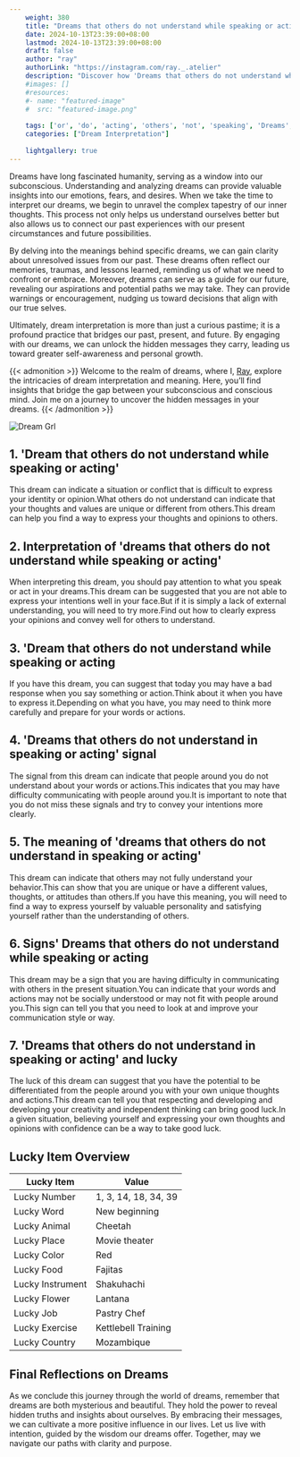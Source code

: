 ```yaml
---
    weight: 380
    title: "Dreams that others do not understand while speaking or acting"  # Assuming 'title' column exists
    date: 2024-10-13T23:39:00+08:00
    lastmod: 2024-10-13T23:39:00+08:00
    draft: false
    author: "ray"
    authorLink: "https://instagram.com/ray._.atelier"
    description: "Discover how 'Dreams that others do not understand while speaking or acting' can interpret your future and uncover its significant meanings in your life."
    #images: []
    #resources:
    #- name: "featured-image"
    #  src: "featured-image.png"
    
    tags: ['or', 'do', 'acting', 'others', 'not', 'speaking', 'Dreams', 'understand', 'that', 'while']
    categories: ["Dream Interpretation"]
    
    lightgallery: true
---
```

    
Dreams have long fascinated humanity, serving as a window into our subconscious. Understanding and analyzing dreams can provide valuable insights into our emotions, fears, and desires. When we take the time to interpret our dreams, we begin to unravel the complex tapestry of our inner thoughts. This process not only helps us understand ourselves better but also allows us to connect our past experiences with our present circumstances and future possibilities.

By delving into the meanings behind specific dreams, we can gain clarity about unresolved issues from our past. These dreams often reflect our memories, traumas, and lessons learned, reminding us of what we need to confront or embrace. Moreover, dreams can serve as a guide for our future, revealing our aspirations and potential paths we may take. They can provide warnings or encouragement, nudging us toward decisions that align with our true selves.

Ultimately, dream interpretation is more than just a curious pastime; it is a profound practice that bridges our past, present, and future. By engaging with our dreams, we can unlock the hidden messages they carry, leading us toward greater self-awareness and personal growth.

{{< admonition >}}
Welcome to the realm of dreams, where I, [Ray](https://instagram.com/ray._.atelier), explore the intricacies of dream interpretation and meaning. Here, you’ll find insights that bridge the gap between your subconscious and conscious mind. Join me on a journey to uncover the hidden messages in your dreams.
{{< /admonition >}}

![Dream Grl](https://cdn.pixabay.com/photo/2017/11/02/03/35/gothic-2910057_1280.jpg "Dream Grl")

## 1. 'Dream that others do not understand while speaking or acting'
This dream can indicate a situation or conflict that is difficult to express your identity or opinion.What others do not understand can indicate that your thoughts and values are unique or different from others.This dream can help you find a way to express your thoughts and opinions to others.

## 2. Interpretation of 'dreams that others do not understand while speaking or acting'
When interpreting this dream, you should pay attention to what you speak or act in your dreams.This dream can be suggested that you are not able to express your intentions well in your face.But if it is simply a lack of external understanding, you will need to try more.Find out how to clearly express your opinions and convey well for others to understand.

## 3. 'Dream that others do not understand while speaking or acting
If you have this dream, you can suggest that today you may have a bad response when you say something or action.Think about it when you have to express it.Depending on what you have, you may need to think more carefully and prepare for your words or actions.

## 4. 'Dreams that others do not understand in speaking or acting' signal
The signal from this dream can indicate that people around you do not understand about your words or actions.This indicates that you may have difficulty communicating with people around you.It is important to note that you do not miss these signals and try to convey your intentions more clearly.

## 5. The meaning of 'dreams that others do not understand in speaking or acting'
This dream can indicate that others may not fully understand your behavior.This can show that you are unique or have a different values, thoughts, or attitudes than others.If you have this meaning, you will need to find a way to express yourself by valuable personality and satisfying yourself rather than the understanding of others.

## 6. Signs' Dreams that others do not understand while speaking or acting
This dream may be a sign that you are having difficulty in communicating with others in the present situation.You can indicate that your words and actions may not be socially understood or may not fit with people around you.This sign can tell you that you need to look at and improve your communication style or way.

## 7. 'Dreams that others do not understand in speaking or acting' and lucky
The luck of this dream can suggest that you have the potential to be differentiated from the people around you with your own unique thoughts and actions.This dream can tell you that respecting and developing and developing your creativity and independent thinking can bring good luck.In a given situation, believing yourself and expressing your own thoughts and opinions with confidence can be a way to take good luck.

## Lucky Item Overview
| Lucky Item          | Value              |
|---------------|--------------------|
| Lucky Number        | 1, 3, 14, 18, 34, 39  |
| Lucky Word          | New beginning |
| Lucky Animal        | Cheetah |
| Lucky Place         | Movie theater     |
| Lucky Color         | Red     |
| Lucky Food          | Fajitas      |
| Lucky Instrument    | Shakuhachi |
| Lucky Flower        | Lantana    |
| Lucky Job           | Pastry Chef       |
| Lucky Exercise      | Kettlebell Training  |
| Lucky Country       | Mozambique    |


##  Final Reflections on Dreams

As we conclude this journey through the world of dreams, remember that dreams are both mysterious and beautiful. They hold the power to reveal hidden truths and insights about ourselves. By embracing their messages, we can cultivate a more positive influence in our lives. Let us live with intention, guided by the wisdom our dreams offer. Together, may we navigate our paths with clarity and purpose.
